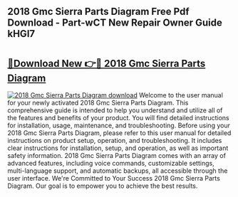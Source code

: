 ## 2018 Gmc Sierra Parts Diagram Free Pdf Download - Part-wCT New Repair Owner Guide kHGl7

# <h2><a href="http://dflq7u.blite.top/?on=2018+Gmc+Sierra+Parts+Diagram">🔗Download New 👉🔴 2018 Gmc Sierra Parts Diagram</a></h2>

[![2018 Gmc Sierra Parts Diagram download](https://i.imgur.com/lujVjoI.png)](http://dflq7u.blite.top/?on=2018+Gmc+Sierra+Parts+Diagram)
Welcome to the user manual for your newly activated 2018 Gmc Sierra Parts Diagram. This comprehensive guide is intended to help you understand and utilize all of the features and benefits of your product. You will find detailed instructions for installation, usage, maintenance, and troubleshooting. Before using your 2018 Gmc Sierra Parts Diagram, please refer to this user manual for detailed instructions on product setup, operation, and troubleshooting. It includes clear instructions for installation, setup, and operation, as well as important safety information. 2018 Gmc Sierra Parts Diagram comes with an array of advanced features, including voice commands, customizable settings, multi-language support, and automatic backups, all accessible through the user interface. We're Committed to Your Success 2018 Gmc Sierra Parts Diagram. Our goal is to empower you to achieve the best results.
